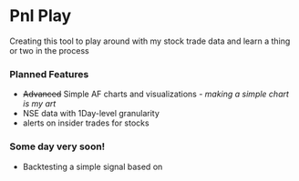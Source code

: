 # Pnl Play

Creating this tool to play around with my stock trade data and learn a thing or two in the process

### Planned Features
- ~~Advanced~~ Simple AF charts and visualizations - *making a simple chart is my art*
- NSE data with 1Day-level granularity 
- alerts on insider trades for stocks

### Some day very soon!
- Backtesting a simple signal based on 
